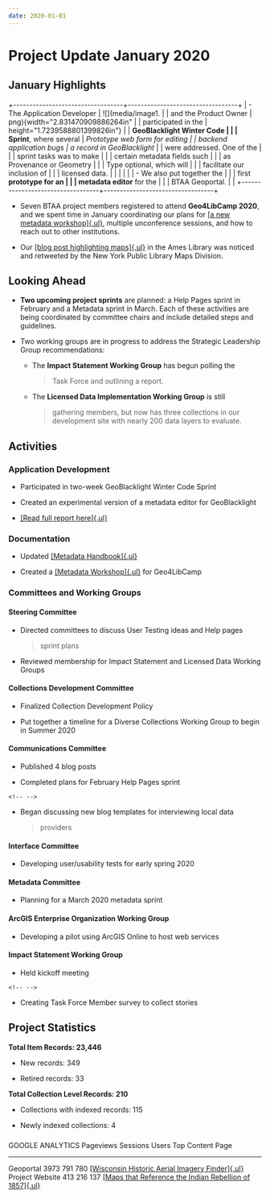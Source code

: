 ```yaml
---
date: 2020-01-01
---
```


# Project Update January 2020


## January Highlights

+----------------------------------+----------------------------------+
| -   The Application Developer    | ![](media/image1.                |
|     and the Product Owner        | png){width="2.831470909886264in" |
|     participated in the          | height="1.7239588801399826in"}   |
|     **GeoBlacklight Winter Code  |                                  |
|     Sprint**, where several      | *Prototype web form for editing  |
|     backend application bugs     | a record in GeoBlacklight*       |
|     were addressed. One of the   |                                  |
|     sprint tasks was to make     |                                  |
|     certain metadata fields such |                                  |
|     as Provenance or Geometry    |                                  |
|     Type optional, which will    |                                  |
|     facilitate our inclusion of  |                                  |
|     licensed data.               |                                  |
|                                  |                                  |
| -   We also put together the     |                                  |
|     first **prototype for an     |                                  |
|     metadata editor** for the    |                                  |
|     BTAA Geoportal.              |                                  |
+----------------------------------+----------------------------------+

-   Seven BTAA project members registered to attend **Geo4LibCamp
    2020**, and we spent time in January coordinating our plans for [[a
    new metadata
    workshop]{.ul}](https://github.com/BTAA-Geospatial-Data-Project/geo4libcamp-metadata-workshop/wiki),
    multiple unconference sessions, and how to reach out to other
    institutions.

-   Our [[blog post highlighting
    maps]{.ul}](https://sites.google.com/umn.edu/btaa-gdp/news/2020/01/21-indian-rebellion-1857)
    in the Ames Library was noticed and retweeted by the New York Public
    Library Maps Division.

## Looking Ahead

-   **Two upcoming project sprints** are planned: a Help Pages sprint in
    February and a Metadata sprint in March. Each of these activities
    are being coordinated by committee chairs and include detailed steps
    and guidelines.

-   Two working groups are in progress to address the Strategic
    Leadership Group recommendations:

    -   The **Impact Statement Working Group** has begun polling the
        > Task Force and outlining a report.

    -   The **Licensed Data Implementation Working Group** is still
        > gathering members, but now has three collections in our
        > development site with nearly 200 data layers to evaluate.

## Activities

### Application Development

-   Participated in two-week GeoBlacklight Winter Code Sprint

-   Created an experimental version of a metadata editor for
    GeoBlacklight

-   [[Read full report
    here]{.ul}](https://docs.google.com/document/d/1oRAUt6FxUyQ67ffC-CxBrE9akOwTWuQjRYjzD1Bqcc0/edit?usp=sharing)

### 

### Documentation

-   Updated [[Metadata Handbook]{.ul}](http://z.umn.edu/gbl-handbook)

-   Created a [[Metadata
    Workshop]{.ul}](https://github.com/BTAA-Geospatial-Data-Project/geo4libcamp-metadata-workshop/wiki)
    for Geo4LibCamp

### 

### Committees and Working Groups

#### Steering Committee

-   Directed committees to discuss User Testing ideas and Help pages
    > sprint plans

-   Reviewed membership for Impact Statement and Licensed Data Working
    Groups

#### Collections Development Committee

-   Finalized Collection Development Policy

-   Put together a timeline for a Diverse Collections Working Group to
    begin in Summer 2020

#### Communications Committee

-   Published 4 blog posts

-   Completed plans for February Help Pages sprint

```{=html}
<!-- -->
```
-   Began discussing new blog templates for interviewing local data
    > providers

#### Interface Committee

-   Developing user/usability tests for early spring 2020

#### Metadata Committee

-   Planning for a March 2020 metadata sprint

#### ArcGIS Enterprise Organization Working Group

-   Developing a pilot using ArcGIS Online to host web services

#### Impact Statement Working Group

-   Held kickoff meeting

```{=html}
<!-- -->
```
-   Creating Task Force Member survey to collect stories

## Project Statistics

**Total Item Records: 23,446**

-   New records: 349

-   Retired records: 33

**Total Collection Level Records: 210**

-   Collections with indexed records: 115

-   Newly indexed collections: 4

### 

  GOOGLE ANALYTICS   Pageviews   Sessions   Users   Top Content Page
  ------------------ ----------- ---------- ------- --------------------------------------------------------------------------------------------------------------------------------------------
  Geoportal          3973        791        780     [[Wisconsin Historic Aerial Imagery Finder]{.ul}](https://geo.btaa.org//catalog/5F3EEF4C-D1EA-4AC8-A2C5-774D21E78D46)
  Project Website    413         216        137     [[Maps that Reference the Indian Rebellion of 1857]{.ul}](https://sites.google.com/umn.edu/btaa-gdp/news/2020/01/21-indian-rebellion-1857)

## 
